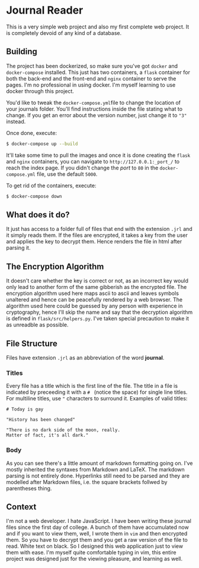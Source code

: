 # Journal Reader
This is a very simple web project and also my first complete web project. It is
completely devoid of any kind of a database.

## Building
The project has been dockerized, so make sure you've got `docker` and
`docker-compose` installed. This just has two containers, a `flask` container
for both the back-end and the front-end and `nginx` container to serve the
pages. I'm no professional in using docker. I'm myself learning to use docker
through this project.

You'd like to tweak the `docker-compose.yml`file to change the location of your
journals folder. You'll find instructions inside the file stating what to change.
If you get an error about the version number, just change it to `"3"` instead.

Once done, execute:
```sh
$ docker-compose up --build
```
It'll take some time to pull the images and once it is done creating the `flask`
and `nginx` containers, you can navigate to `http://127.0.0.1:_port_/` to reach
the index page. If you didn't change the _port_ to `80` in the
`docker-compose.yml` file, use the default `5000`.

To get rid of the containers, execute:
```sh
$ docker-compose down
```

## What does it do?
It just has access to a folder full of files that end with the extension `.jrl`
and it simply reads them. If the files are encrypted, it takes a key from the
user and applies the key to decrypt them. Hence renders the file in html after
parsing it.


## The Encryption Algorithm
It doesn't care whether the key is correct or not, as an incorrect key would only
lead to another form of the same gibberish as the encrypted file. The encryption
algorithm used here maps ascii to ascii and leaves symbols unaltered and hence
can be peacefully rendered by a web browser. The algorithm used here could be
guessed by any person with experience in cryptography, hence I'll skip the name
and say that the decryption algorithm is defined in `flask/src/helpers.py`. I've
taken special precaution to make it as unreadble as possible.


## File Structure
Files have extension `.jrl` as an abbreviation of the word **journal**.

### Titles
Every file has a title which is the first line of the file. The title in a file
is indicated by preceeding it with a `# ` (notice the space) for single line
titles. For multiline titles, use `"` characters to surround it.
Examples of valid titles:
```
# Today is gay
```
```
"History has been changed"
```
```
"There is no dark side of the moon, really.
Matter of fact, it's all dark."
```

### Body
As you can see there's a little amount of markdown formatting going on. I've
mostly inherited the syntaxes from Markdown and LaTeX. The markdown parsing is
not entirely done. Hyperlinks still need to be parsed and they are modelled
after Markdown files, i.e. the square brackets follwed by parentheses thing.

## Context
I'm not a web developer. I hate JavaScript. I have been writing these journal
files since the first day of college. A bunch of them have accumulated now and
if you want to view them, well, I wrote them in `vim` and then encrypted them. So
you have to decrypt them and you get a raw version of the file to read. White
text on black. So I designed this web application just to view them with ease.
I'm myself quite comfortable typing in vim, this entire project was designed just
for the viewing pleasure, and learning as well.
